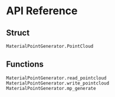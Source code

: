 # API Reference

## Struct

```@docs
MaterialPointGenerator.PointCloud
```

## Functions

```@docs
MaterialPointGenerator.read_pointcloud
MaterialPointGenerator.write_pointcloud
MaterialPointGenerator.mp_generate
```